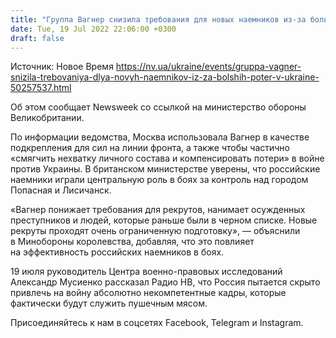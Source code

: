 ```yaml
---
title: "Группа Вагнер снизила требования для новых наемников из-за больших потерь в Украине"
date: Tue, 19 Jul 2022 22:06:00 +0300
draft: false
---
```

Источник: Новое Время https://nv.ua/ukraine/events/gruppa-vagner-snizila-trebovaniya-dlya-novyh-naemnikov-iz-za-bolshih-poter-v-ukraine-50257537.html


 Об этом сообщает Newsweek со ссылкой на министерство обороны Великобритании.

По информации ведомства, Москва использовала Вагнер в качестве подкрепления для сил на линии фронта, а также чтобы частично «смягчить нехватку личного состава и компенсировать потери» в войне против Украины. В британском министерстве уверены, что российские наемники играли центральную роль в боях за контроль над городом Попасная и Лисичанск.

«Вагнер понижает требования для рекрутов, нанимает осужденных преступников и людей, которые раньше были в черном списке. Новые рекруты проходят очень ограниченную подготовку», — объяснили в Минобороны королевства, добавляя, что это повлияет на эффективность российских наемников в боях.

19 июля руководитель Центра военно-правовых исследований Александр Мусиенко рассказал Радио НВ, что Россия пытается скрыто привлечь на войну абсолютно некомпетентные кадры, которые фактически будут служить пушечным мясом.

Присоединяйтесь к нам в соцсетях Facebook, Telegram и Instagram.
